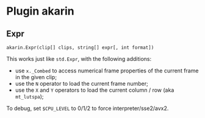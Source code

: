 Plugin akarin
=============

Expr
----

`akarin.Expr(clip[] clips, string[] expr[, int format])`

This works just like `std.Expr`, with the following additions:
- use `x._Combed` to access numerical frame properties of the current frame in the given clip;
- use the `N` operator to load the current frame number;
- use the `X` and `Y` operators to load the current column / row (aka `mt_lutspa`);

To debug, set `$CPU_LEVEL` to 0/1/2 to force interpreter/sse2/avx2.
